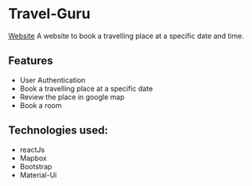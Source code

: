 # Travel-Guru
[Website](https://sleepy-colden-54461c.netlify.app/)  A website to book a travelling place at a specific date and time.
## Features
- User Authentication 
- Book a travelling place at a specific date
- Review the place in google map
- Book a room
## Technologies used:
- reactJs
- Mapbox
- Bootstrap
- Material-Ui
